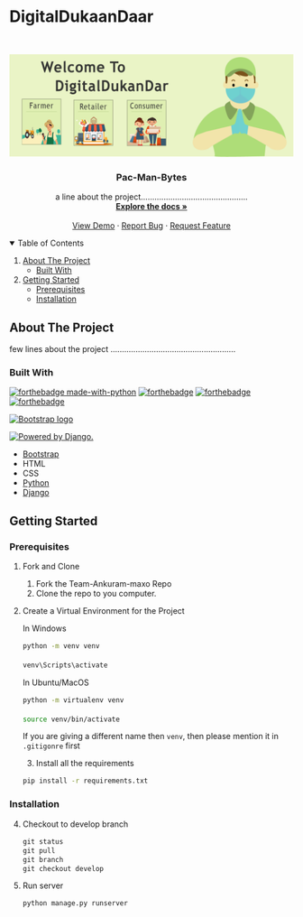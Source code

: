 # DigitalDukaanDaar
<!-- PROJECT LOGO -->
<br />
<p align="center">
  <a href="https://github.com/anmolag10/1_PacManBytes">
    <img src="Images/card 3.png" alt="Logo">
  </a>

  <h3 align="center">Pac-Man-Bytes</h3>

  <p align="center">
    a line about the project...............................................
    <br />
    <a href="https://github.com/anmolag10/1_PacManBytes/blob/main/README.md"><strong>Explore the docs »</strong></a>
    <br />
    <br />
    <a href="https://github.com/anmolag10/1_PacManBytes/blob/main/README.md">View Demo</a>
    ·
    <a href="https://github.com/anmolag10/1_PacManBytes/issues">Report Bug</a>
    ·
    <a href="https://github.com/anmolag10/1_PacManBytes/issues">Request Feature</a>
  </p>
</p>

<!-- TABLE OF CONTENTS -->
<details open="open">
  <summary>Table of Contents</summary>
  <ol>
    <li>
      <a href="#about-the-project">About The Project</a>
      <ul>
        <li><a href="#built-with">Built With</a></li>
      </ul>
    </li>
    <li>
      <a href="#getting-started">Getting Started</a>
      <ul>
        <li><a href="#prerequisites">Prerequisites</a></li>
        <li><a href="#installation">Installation</a></li>
      </ul>
    </li>
  </ol>
</details>

<!-- ABOUT THE PROJECT -->
## About The Project

few lines about the project .......................................................

### Built With
[![forthebadge made-with-python](http://ForTheBadge.com/images/badges/made-with-python.svg)](https://www.python.org/)
[![forthebadge](https://forthebadge.com/images/badges/uses-html.svg)](https://forthebadge.com)
[![forthebadge](https://forthebadge.com/images/badges/uses-js.svg)](https://forthebadge.com)
[![forthebadge](https://forthebadge.com/images/badges/uses-css.svg)](https://forthebadge.com)

<a href="https://getbootstrap.com/">
    <img src="https://getbootstrap.com/docs/5.0/assets/brand/bootstrap-logo-shadow.png" alt="Bootstrap logo" width="60" height="50">
</a>

<a href="http://www.djangoproject.com/"><img src="https://www.djangoproject.com/m/img/badges/djangopowered126x54.gif" border="0" alt="Powered by Django." title="Powered by Django." /></a>

* [Bootstrap](https://getbootstrap.com)
* HTML
* CSS
* [Python](https://www.python.org/downloads/)
* [Django](https://www.djangoproject.com/)

<!-- GETTING STARTED -->
## Getting Started

### Prerequisites

1. Fork and Clone
    <ol>
    <li>Fork the Team-Ankuram-maxo Repo</li>
    <li>Clone the repo to you computer.</li>
    </ol>

2. Create a Virtual Environment for the Project

    In Windows
    ```bash
    python -m venv venv
    
    venv\Scripts\activate
    ```

    In Ubuntu/MacOS
    ```bash
    python -m virtualenv venv
    
    source venv/bin/activate
    ```
   
   If you are giving a different name then `venv`, then please mention it in `.gitigonre` first
   
   3. Install all the requirements

    ```bash
    pip install -r requirements.txt
    ```
   
### Installation
   

  4. Checkout to develop branch
       ```git
      git status
      git pull
      git branch
      git checkout develop

  5. Run server
      ```bash
      python manage.py runserver
      ```
 

